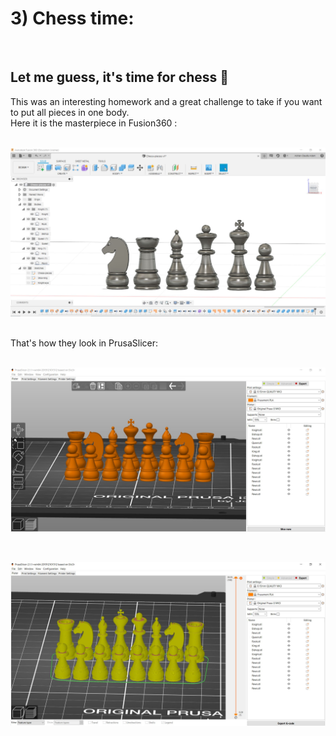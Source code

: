 # 3) Chess time:
<br>

## Let me guess, it's time for chess :horse:

This was an interesting homework and a great challenge to take if you want to put all pieces in one body. <br>
Here it is the masterpiece in Fusion360 :
<br><br>

![Chess-fusion](images/chess-pieces-fusion.JPG)

<br>
That's how they look in PrusaSlicer:
<br><br>

![Before-slice](images/before-slice.JPG)

<br>

![Sliced](images/sliced.JPG)

